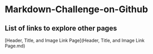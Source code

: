 # Markdown-Challenge-on-Github
## List of links to explore other pages

[Header, Title, and Image Link Page](Header, Title, and Image Link Page.md)
